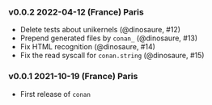 ### v0.0.2 2022-04-12 (France) Paris

- Delete tests about unikernels (@dinosaure, #12)
- Prepend generated files by `conan_` (@dinosaure, #13)
- Fix HTML recognition (@dinosaure, #14)
- Fix the read syscall for `conan.string` (@dinosaure, #15)

### v0.0.1 2021-10-19 (France) Paris

- First release of `conan`
